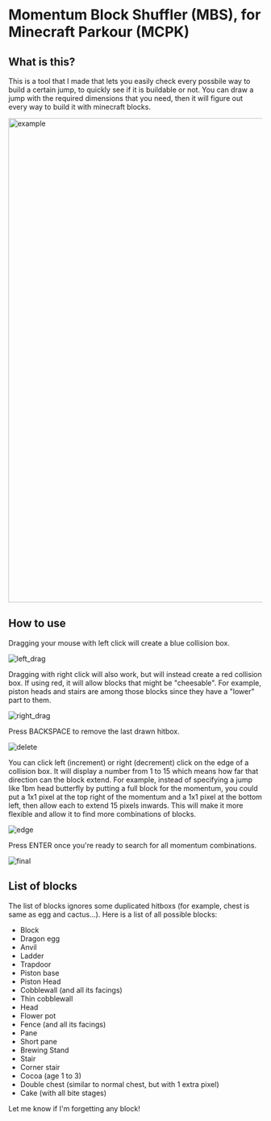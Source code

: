 # Momentum Block Shuffler (MBS), for Minecraft Parkour (MCPK)
## What is this?
This is a tool that I made that lets you easily check every possbile way to build a certain jump, to quickly see if it is buildable or not. You can draw a jump with the required dimensions that you need, then it will figure out every way to build it with minecraft blocks.

<img width="960" alt="example" src="https://github.com/user-attachments/assets/ba58e170-7556-404b-a85f-c505479c604d">

## How to use
Dragging your mouse with left click will create a blue collision box.

![left_drag](https://github.com/user-attachments/assets/0ba4642d-46c9-4e17-af6b-d91ebe495599)

Dragging with right click will also work, but will instead create a red collision box. If using red, it will allow blocks that might be "cheesable". For example, piston heads and stairs are among those blocks since they have a "lower" part to them.

![right_drag](https://github.com/user-attachments/assets/635aea14-679f-4af0-b4cb-c5acda852c19)

Press BACKSPACE to remove the last drawn hitbox.

![delete](https://github.com/user-attachments/assets/66924643-0d8a-4cfd-890f-dca8f8c20920)

You can click left (increment) or right (decrement) click on the edge of a collision box. It will display a number from 1 to 15 which means how far that direction can the block extend. For example, instead of specifying a jump like 1bm head butterfly by putting a full block for the momentum, you could put a 1x1 pixel at the top right of the momentum and a 1x1 pixel at the bottom left, then allow each to extend 15 pixels inwards. This will make it more flexible and allow it to find more combinations of blocks.

![edge](https://github.com/user-attachments/assets/922fffab-a0f8-42e8-9261-6e2fe015dee2)

Press ENTER once you're ready to search for all momentum combinations.

![final](https://github.com/user-attachments/assets/5d2158a6-cfc9-473c-aa97-293a8a7c0400)

## List of blocks
The list of blocks ignores some duplicated hitboxs (for example, chest is same as egg and cactus...). Here is a list of all possible blocks:
- Block
- Dragon egg
- Anvil
- Ladder
- Trapdoor
- Piston base
- Piston Head
- Cobblewall (and all its facings)
- Thin cobblewall
- Head
- Flower pot
- Fence (and all its facings)
- Pane
- Short pane
- Brewing Stand
- Stair
- Corner stair
- Cocoa (age 1 to 3)
- Double chest (similar to normal chest, but with 1 extra pixel)
- Cake (with all bite stages)

Let me know if I'm forgetting any block!
